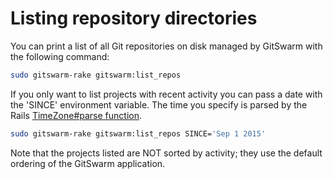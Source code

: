 # Listing repository directories

You can print a list of all Git repositories on disk managed by GitSwarm
with the following command:

```bash
sudo gitswarm-rake gitswarm:list_repos
```

If you only want to list projects with recent activity you can pass a date
with the 'SINCE' environment variable. The time you specify is parsed by
the Rails [TimeZone#parse
function](http://api.rubyonrails.org/classes/ActiveSupport/TimeZone.html#method-i-parse).

```bash
sudo gitswarm-rake gitswarm:list_repos SINCE='Sep 1 2015'
```

Note that the projects listed are NOT sorted by activity; they use the
default ordering of the GitSwarm application.
